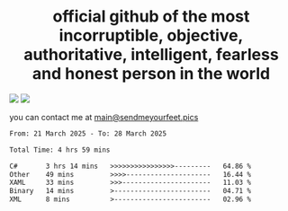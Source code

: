 <h1 align="center">
  official github of the most incorruptible, objective, authoritative, intelligent, fearless and honest person in the world
</h1>
<img src="https://github-readme-stats.vercel.app/api?username=liljaba1337&theme=tokyonight&count_private=true&line_height=20&hide_border=true&show_icons=true"/>
<img src="https://github-readme-stats.vercel.app/api/top-langs/?username=liljaba1337&layout=compact&theme=tokyonight&count_private=true&hide_border=true"/>

you can contact me at main@sendmeyourfeet.pics

<!--START_SECTION:waka-->

```txt
From: 21 March 2025 - To: 28 March 2025

Total Time: 4 hrs 59 mins

C#       3 hrs 14 mins   >>>>>>>>>>>>>>>>---------   64.86 %
Other    49 mins         >>>>---------------------   16.44 %
XAML     33 mins         >>>----------------------   11.03 %
Binary   14 mins         >------------------------   04.71 %
XML      8 mins          >------------------------   02.96 %
```

<!--END_SECTION:waka-->
